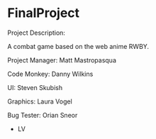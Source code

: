 FinalProject
============

Project Description:

A combat game based on the web anime RWBY.


Project Manager: Matt Mastropasqua

Code Monkey: Danny Wilkins

UI: Steven Skubish

Graphics: Laura Vogel

Bug Tester: Orian Sneor


- LV
